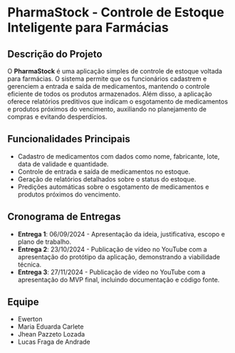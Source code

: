 # PharmaStock - Controle de Estoque Inteligente para Farmácias

## Descrição do Projeto

O **PharmaStock** é uma aplicação simples de controle de estoque voltada para farmácias. O sistema permite que os funcionários cadastrem e gerenciem a entrada e saída de medicamentos, mantendo o controle eficiente de todos os produtos armazenados. Além disso, a aplicação oferece relatórios preditivos que indicam o esgotamento de medicamentos e produtos próximos do vencimento, auxiliando no planejamento de compras e evitando desperdícios.

## Funcionalidades Principais

- Cadastro de medicamentos com dados como nome, fabricante, lote, data de validade e quantidade.
- Controle de entrada e saída de medicamentos no estoque.
- Geração de relatórios detalhados sobre o status do estoque.
- Predições automáticas sobre o esgotamento de medicamentos e produtos próximos do vencimento.

## Cronograma de Entregas

- **Entrega 1**: 06/09/2024 - Apresentação da ideia, justificativa, escopo e plano de trabalho.
- **Entrega 2**: 23/10/2024 - Publicação de vídeo no YouTube com a apresentação do protótipo da aplicação, demonstrando a viabilidade técnica.
- **Entrega 3**: 27/11/2024 - Publicação de vídeo no YouTube com a apresentação do MVP final, incluindo documentação e código fonte.

## Equipe

- Ewerton
- Maria Eduarda Carlete
- Jhean Pazzeto Lozada
- Lucas Fraga de Andrade

